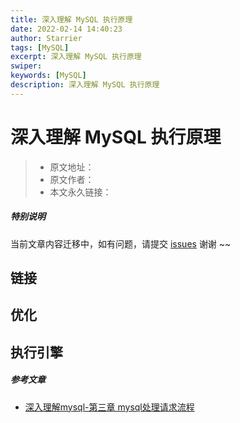 ```yaml
---
title: 深入理解 MySQL 执行原理
date: 2022-02-14 14:40:23
author: Starrier
tags: [MySQL]
excerpt: 深入理解 MySQL 执行原理
swiper:
keywords: [MySQL]
description: 深入理解 MySQL 执行原理
---
```


# 深入理解 MySQL 执行原理

> * 原文地址：[]()
> * 原文作者：[]()
> * 本文永久链接：[]()

##### **特别说明**

当前文章内容迁移中，如有问题，请提交 [issues](https://github.com/Starrier/starrier.github.io/issues) 谢谢 ~~

## 链接

## 优化

## 执行引擎

##### 参考文章

- [深入理解mysql-第三章 mysql处理请求流程](https://blog.csdn.net/king13127/article/details/115527450)
